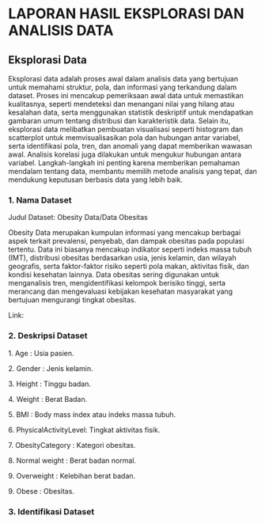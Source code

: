 <h1>LAPORAN HASIL EKSPLORASI DAN ANALISIS DATA</h1>
<h2>Eksplorasi Data</h2>
<p>Eksplorasi data adalah proses awal dalam analisis data yang bertujuan untuk memahami struktur, pola, dan informasi yang terkandung dalam dataset. Proses ini mencakup pemeriksaan awal data untuk memastikan kualitasnya, seperti mendeteksi dan menangani nilai yang hilang atau kesalahan data, serta menggunakan statistik deskriptif untuk mendapatkan gambaran umum tentang distribusi dan karakteristik data. Selain itu, eksplorasi data melibatkan pembuatan visualisasi seperti histogram dan scatterplot untuk memvisualisasikan pola dan hubungan antar variabel, serta identifikasi pola, tren, dan anomali yang dapat memberikan wawasan awal. Analisis korelasi juga dilakukan untuk mengukur hubungan antara variabel. Langkah-langkah ini penting karena memberikan pemahaman mendalam tentang data, membantu memilih metode analisis yang tepat, dan mendukung keputusan berbasis data yang lebih baik.</p>
<h3>1. Nama Dataset</h3>
<p>Judul Dataset: Obesity Data/Data Obesitas</p>
<p>Obesity Data merupakan kumpulan informasi yang mencakup berbagai aspek terkait prevalensi, penyebab, dan dampak obesitas pada populasi tertentu. Data ini biasanya mencakup indikator seperti indeks massa tubuh (IMT), distribusi obesitas berdasarkan usia, jenis kelamin, dan wilayah geografis, serta faktor-faktor risiko seperti pola makan, aktivitas fisik, dan kondisi kesehatan lainnya. Data obesitas sering digunakan untuk menganalisis tren, mengidentifikasi kelompok berisiko tinggi, serta merancang dan mengevaluasi kebijakan kesehatan masyarakat yang bertujuan mengurangi tingkat obesitas.</p>
<p>Link:</p>
<h3>2. Deskripsi Dataset</h3>
<p>1. Age : Usia pasien.</p>
<p>2. Gender : Jenis kelamin.</p>
<p>3. Height : Tinggu badan.</p>
<p>4. Weight : Berat Badan.</p>
<p>5. BMI : Body mass index atau indeks massa tubuh. </p>
<p>6. PhysicalActivityLevel: Tingkat aktivitas fisik.</p>
<p>7. ObesityCategory : Kategori obesitas.</p>
<p>8. Normal weight : Berat badan normal.</p>
<p>9. Overweight : Kelebihan berat badan.</p>
<p>9. Obese : Obesitas.</p>
<h3>3. Identifikasi Dataset</h3>

